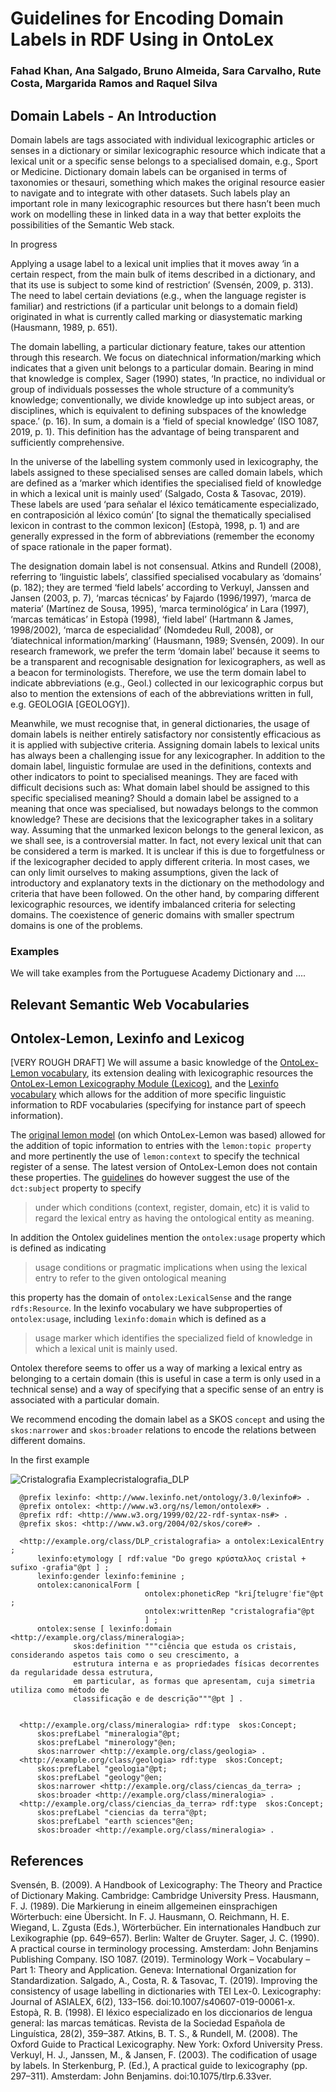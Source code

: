 # Guidelines for Encoding Domain Labels in RDF Using in OntoLex
###  Fahad Khan, Ana Salgado, Bruno Almeida, Sara Carvalho, Rute Costa, Margarida Ramos and Raquel Silva

## Domain Labels - An Introduction

Domain labels are tags associated with individual lexicographic articles or senses in a dictionary or similar lexicographic resource which indicate that a lexical unit or a specific sense belongs to a specialised domain, e.g., Sport or Medicine. Dictionary domain labels can be organised in terms of taxonomies or thesauri, something which makes the original resource easier to navigate and to integrate with other datasets. Such labels play an important role in many lexicographic resources but there hasn’t been much work on modelling these in linked data in a way that better exploits the possibilities of the Semantic Web stack. 

In progress

Applying a usage label to a lexical unit implies that it moves away ‘in a certain respect, from the main bulk of items described in a dictionary, and that its use is subject to some kind of restriction’ (Svensén, 2009, p. 313). The need to label certain deviations (e.g., when the language register is familiar) and restrictions (if a particular unit belongs to a domain field) originated in what is currently called marking or diasystematic marking (Hausmann, 1989, p. 651).

The domain labelling, a particular dictionary feature, takes our attention through this research. We focus on diatechnical information/marking which indicates that a given unit belongs to a particular domain. Bearing in mind that knowledge is complex, Sager (1990) states, ‘In practice, no individual or group of individuals possesses the whole structure of a community’s knowledge; conventionally, we divide knowledge up into subject areas, or disciplines, which is equivalent to defining subspaces of the knowledge space.’ (p. 16). In sum, a domain is a ‘field of special knowledge’ (ISO 1087, 2019, p. 1). This definition has the advantage of being transparent and sufficiently comprehensive.

In the universe of the labelling system commonly used in lexicography, the labels assigned to these specialised senses are called domain labels, which are defined as a ‘marker which identifies the specialised field of knowledge in which a lexical unit is mainly used’ (Salgado, Costa & Tasovac, 2019). These labels are used ‘para señalar el léxico temáticamente especializado, en contraposición al léxico común’ [to signal the thematically specialised lexicon in contrast to the common lexicon] (Estopà, 1998, p. 1) and are generally expressed in the form of abbreviations (remember the economy of space rationale in the paper format).

The designation domain label is not consensual. Atkins and Rundell (2008), referring to ‘linguistic labels’, classified specialised vocabulary as ‘domains’ (p. 182); they are termed ‘field labels’ according to Verkuyl, Janssen and Jansen (2003, p. 7), ‘marcas técnicas’ by Fajardo (1996/1997), ‘marca de materia’ (Martínez de Sousa, 1995), ‘marca terminológica’ in Lara (1997), ‘marcas temáticas’ in Estopà (1998), ‘field label’ (Hartmann & James, 1998/2002), ‘marca de especialidad’ (Nomdedeu Rull, 2008), or ‘diatechnical information/marking’ (Hausmann, 1989; Svensén, 2009). In our research framework, we prefer the term ‘domain label’ because it seems to be a transparent and recognisable designation for lexicographers, as well as a beacon for terminologists. Therefore, we use the term domain label to indicate abbreviations (e.g., Geol.) collected in our lexicographic corpus but also to mention the extensions of each of the abbreviations written in full, e.g. GEOLOGIA [GEOLOGY]).

Meanwhile, we must recognise that, in general dictionaries, the usage of domain labels is neither entirely satisfactory nor consistently efficacious as it is applied with subjective criteria. Assigning domain labels to lexical units has always been a challenging issue for any lexicographer. In addition to the domain label, linguistic formulae are used in the definitions, contexts and other indicators to point to specialised meanings. They are faced with difficult decisions such as: What domain label should be assigned to this specific specialised meaning? Should a domain label be assigned to a meaning that once was specialised, but nowadays belongs to the common knowledge? These are decisions that the lexicographer takes in a solitary way. 
Assuming that the unmarked lexicon belongs to the general lexicon, as we shall see, is a controversial matter. In fact, not every lexical unit that can be considered a term is marked. It is unclear if this is due to forgetfulness or if the lexicographer decided to apply different criteria. In most cases, we can only limit ourselves to making assumptions, given the lack of introductory and explanatory texts in the dictionary on the methodology and criteria that have been followed. On the other hand, by comparing different lexicographic resources, we identify imbalanced criteria for selecting domains. The coexistence of generic domains with smaller spectrum domains is one of the problems.


### Examples
We will take examples from the Portuguese Academy Dictionary and ....
## Relevant Semantic Web Vocabularies
## Ontolex-Lemon, Lexinfo and Lexicog
[VERY ROUGH DRAFT]
We will assume a basic knowledge of the [OntoLex-Lemon vocabulary](https://www.w3.org/2016/05/ontolex/), its extension dealing with lexicographic resources the [OntoLex-Lemon Lexicography Module (Lexicog)](https://www.w3.org/2019/09/lexicog/), and the [Lexinfo vocabulary](https://lexinfo.net/) which allows for the addition of more specific linguistic information to RDF vocabularies (specifying for instance part of speech information). 

The [original lemon model](https://lemon-model.net/) (on which OntoLex-Lemon was based) allowed for the addition of topic information to entries with the ```lemon:topic property``` and more pertinently the use of ```lemon:context``` to specify the technical register of a sense.  The latest version of OntoLex-Lemon does not contain these properties. The [guidelines](https://www.w3.org/2016/05/ontolex/) do however suggest the use of the ```dct:subject``` property to specify 
> under which conditions (context, register, domain, etc) it is valid to regard the lexical entry as having the ontological entity as meaning.


In addition the Ontolex guidelines mention the ```ontolex:usage``` property which is defined as indicating 
> usage conditions or pragmatic implications when using the lexical entry to refer to the given ontological meaning 

this property has the domain of ```ontolex:LexicalSense``` and the range ```rdfs:Resource```. In the lexinfo vocabulary we have subproperties of ```ontolex:usage```, including ```lexinfo:domain``` which is defined as a 
>usage marker which identifies the specialized field of knowledge in which a lexical unit is mainly used.

Ontolex therefore seems to offer us a way of marking a lexical entry as belonging to a certain domain (this is useful in case a term is only used in a technical sense) and a way of specifying that a specific sense of an entry is associated with a particular domain. 
<!--- When the meaning specified refers to a specific technical sense of a word belonging to a domain **we recommend using the ```ontolex:LexicalConcept``` class** ---> 
We recommend encoding the domain label as a SKOS ```concept``` and using the ```skos:narrower``` and ```skos:broader``` relations to encode the relations between different domains.

In the first example 

![Cristalografia Example![cristalografia_DLP](https://user-images.githubusercontent.com/45368069/227588665-33146354-1dd5-4497-9594-f5c1567008e9.png)
](Examples/cristalografia_DLP.png "Cristalografia Example")




      @prefix lexinfo: <http://www.lexinfo.net/ontology/3.0/lexinfo#> .
      @prefix ontolex: <http://www.w3.org/ns/lemon/ontolex#> .
      @prefix rdf: <http://www.w3.org/1999/02/22-rdf-syntax-ns#> .
      @prefix skos: <http://www.w3.org/2004/02/skos/core#> .

      <http://example.org/class/DLP_cristalografia> a ontolex:LexicalEntry ;
          lexinfo:etymology [ rdf:value "Do grego κρύσταλλος cristal + sufixo -grafia"@pt ] ;
          lexinfo:gender lexinfo:feminine ;
          ontolex:canonicalForm [ 
                                  ontolex:phoneticRep "kriʃtɐluɡrɐˈfiɐ"@pt ;
                                  ontolex:writtenRep "cristalografia"@pt 
                                  ] ;
          ontolex:sense [ lexinfo:domain <http://example.org/class/mineralogia>;
                  skos:definition """ciência que estuda os cristais, considerando aspetos tais como o seu crescimento, a
                  estrutura interna e as propriedades físicas decorrentes da regularidade dessa estrutura,
                  em particular, as formas que apresentam, cuja simetria utiliza como método de
                  classificação e de descrição"""@pt ] .


      <http://example.org/class/mineralogia> rdf:type  skos:Concept; 
          skos:prefLabel "mineralogia"@pt;
          skos:prefLabel "minerology"@en; 
          skos:narrower <http://example.org/class/geologia> .
      <http://example.org/class/geologia> rdf:type  skos:Concept; 
          skos:prefLabel "geologia"@pt;
          skos:prefLabel "geology"@en; 
          skos:narrower <http://example.org/class/ciencas_da_terra> ;
          skos:broader <http://example.org/class/mineralogia> .
      <http://example.org/class/ciencias_da_terra> rdf:type  skos:Concept;
          skos:prefLabel "ciencias da terra"@pt;
          skos:prefLabel "earth sciences"@en; 
          skos:broader <http://example.org/class/mineralogia> .


## References

Svensén, B. (2009). A Handbook of Lexicography: The Theory and Practice of Dictionary Making. Cambridge: Cambridge University Press.
Hausmann, F. J. (1989). Die Markierung in eineim allgemeinen einsprachigen Wörterbuch: eine Übersicht. In F. J. Hausmann, O. Reichmann, H. E. Wiegand, L. Zgusta (Eds.), Wörterbücher. Ein internationales Handbuch zur Lexikographie (pp. 649–657). Berlin: Walter de Gruyter.
Sager, J. C. (1990). A practical course in terminology processing. Amsterdam: John Benjamins Publishing Company.
ISO 1087. (2019). Terminology Work – Vocabulary – Part 1: Theory and Application. Geneva: International Organization for Standardization.
Salgado, A., Costa, R. & Tasovac, T. (2019). Improving the consistency of usage labelling in dictionaries with TEI Lex-0. Lexicography: Journal of ASIALEX, 6(2), 133–156. doi:10.1007/s40607-019-00061-x.
Estopà, R. B. (1998). El léxico especializado en los diccionarios de lengua general: las marcas temáticas. Revista de la Sociedad Española de Linguística, 28(2), 359–387.
Atkins, B. T. S., & Rundell, M. (2008). The Oxford Guide to Practical Lexicography. New York: Oxford University Press.
Verkuyl, H. J., Janssen, M., & Jansen, F. (2003). The codification of usage by labels. In Sterkenburg, P. (Ed.), A practical guide to lexicography (pp. 297–311). Amsterdam: John Benjamins. doi:10.1075/tlrp.6.33ver.





